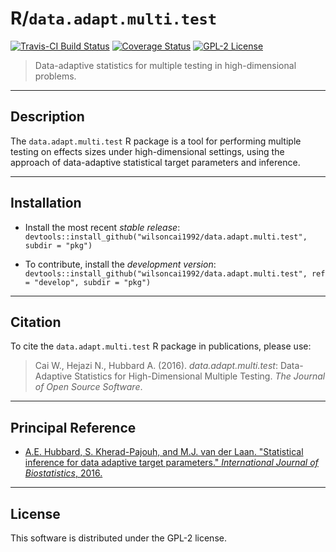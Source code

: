 # R/`data.adapt.multi.test`

[![Travis-CI Build
Status](https://travis-ci.org/wilsoncai1992/data.adapt.multi.test.svg?branch=master)](https://travis-ci.org/wilsoncai1992/data.adapt.multi.test?branch=master)
[![Coverage
Status](https://coveralls.io/repos/github/wilsoncai1992/data.adapt.multi.test/badge.svg?branch=master)](https://coveralls.io/github/wilsoncai1992/data.adapt.multi.test?branch=master)
[![GPL-2
License](http://img.shields.io/:license-gpl2-blue.svg)](http://www.gnu.org/licenses/gpl-2.0.html)

> Data-adaptive statistics for multiple testing in high-dimensional problems.

---

## Description

The `data.adapt.multi.test` R package is a tool for performing multiple testing
on effects sizes under high-dimensional settings, using the approach of
data-adaptive statistical target parameters and inference.

---

## Installation

* Install the most recent _stable release_:
  `devtools::install_github("wilsoncai1992/data.adapt.multi.test", subdir = "pkg")`

* To contribute, install the _development version_:
  `devtools::install_github("wilsoncai1992/data.adapt.multi.test", ref = "develop", subdir = "pkg")`

---

## Citation

To cite the `data.adapt.multi.test` R package in publications, please use:
> Cai W., Hejazi N., Hubbard A. (2016). *data.adapt.multi.test*: Data-Adaptive
> Statistics for High-Dimensional Multiple Testing. *The Journal of Open Source
> Software*.

---

## Principal Reference

* [A.E. Hubbard, S. Kherad-Pajouh, and M.J. van der Laan. "Statistical inference
    for data adaptive target parameters." _International Journal of
    Biostatistics_, 2016.](https://www.ncbi.nlm.nih.gov/pubmed/27227715)

---

## License

This software is distributed under the GPL-2 license.
